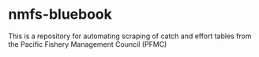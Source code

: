 # nmfs-bluebook

This is a repository for automating scraping of catch and effort tables from the Pacific Fishery Management Council (PFMC)

